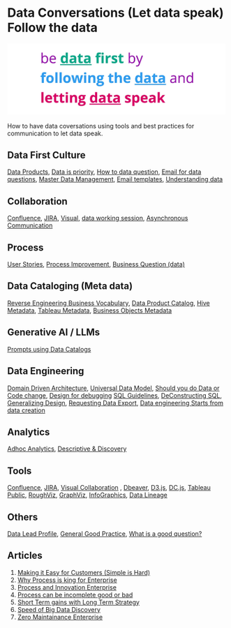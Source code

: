# Data Conversations (Let data speak) Follow the data

<img src="/images/datafirst.jpg" width="500"/>

How to have data coversations using tools and best practices for communication to let data speak.

## Data First Culture
  [Data Products](/dataProducts),
  [Data is priority](/dataPriority),
  [How to data question](/turningEveryQuestionIntoDataQuestion.md),
  [Email for data questions](/emailTalkingData),
  [Master Data Management](/MDM%20Reference%20data),
  [Email templates](/emailTemplates),
  [Understanding data](/You%20cannot%20delegate%20understanding.md)
  
  
## Collaboration
  [Confluence](/Confluence%20documentation),
  [JIRA](/JIRA),
  [Visual](/visual%20collaboration),
  [data working session](/workingSessionData),
  [Asynchronous Communication](/asynchronousCommunication.md)

  
## Process
  [User Stories](/HowToCreateGoodUserStories),
  [Process Improvement](/Process%20Improvements.md),
  [Business Question (data)](/Data%20Pipeline%20for%20Business%20Question.md)

    
## Data Cataloging (Meta data)
  [Reverse Engineering Business Vocabulary](/reverseEngineeringBusinessVocab),
  [Data Product Catalog](/dataProductMetadataSchema.md),
  [Hive Metadata](https://github.com/gsnaveen/Hive-Database-Entity-Attributes-Json-CSV),
  [Tableau Metadata](/tableau_metadata.py),
  [Business Objects Metadata](/bobjBusinessLayerExport.py)

## Generative AI / LLMs
  [Prompts using Data Catalogs](/LLMs/prompts.md)
  
## Data Engineering
  [Domain Driven Architecture](/Domain%20Driven%20Architecture),
  [Universal Data Model](/UniversalDataModels),
  [Should you do Data or Code change](/code%20change%20or%20data%20change),
  [Design for debugging](/Designing%20for%20Debugging.md)
  [SQL Guidelines](/SQL%20Guidelines),
  [DeConstructing SQL](/deConstructingSQL),
  [Generalizing Design](/generalizeButKeepDetails),
  [Requesting Data Export](/requestingExportFile),
  [Data engineering Starts from data creation](/data%20engineering%20starts%20from%20data%20creation.md)


## Analytics
  [Adhoc Analytics](/adhocAnalysisRequest.sql),
  [Descriptive & Discovery ](/descriptiveAnalytics%26Discovery)

  
## Tools
  [Confluence](/Confluence%20documentation),
  [JIRA](/JIRA),
  [Visual Collaboration](/visual%20collaboration) ,
  [Dbeaver](https://dbeaver.io/),
  [D3.js](https://d3js.org/),
  [DC.js](https://dc-js.github.io/dc.js/),
  [Tableau Public](https://public.tableau.com/app/discover),
  [RoughViz](https://github.com/jwilber/roughViz),
  [GraphViz](https://graphviz.org/),
  [InfoGraphics](https://marinebon.github.io/infographiqJS/),
  [Data Lineage](https://github.com/gsnaveen/scala-java-python/tree/master/sankey)
  


## Others  
  [Data Lead Profile](/dataLeadProfile.md),
  [General Good Practice](/GeneralGoodPractices.sql),
  [What is a good question?](/What%20Is%20a%20Good%20Question)

## Articles
  1. [Making it Easy for Customers (Simple is Hard)](/Articles/Making%20it%20Easy%20for%20Customers%20(Simple%20is%20Hard).md)
  2. [Why Process is king for Enterprise](/Articles/Why%20Process%20is%20king%20for%20enterprise.md)
  3. [Process and Innovation Enterprise](/Articles/Process%20and%20Innovation%20Enterprise.md)
  4. [Process can be incomplete good or bad](/Articles/Process%20can%20be%20incomplete%20good%20or%20bad.md)
  5. [Short Term gains with Long Term Strategy](/Articles/Short%20Term%20gains%20with%20Long%20Term%20Strategy.md)
  6. [Speed of Big Data Discovery](/Articles/Speed%20of%20Big%20Data%20Discovery.md)
  7. [Zero Maintainance Enterprise](/Articles/Zero%20Maintainance%20Enterprise.md)

